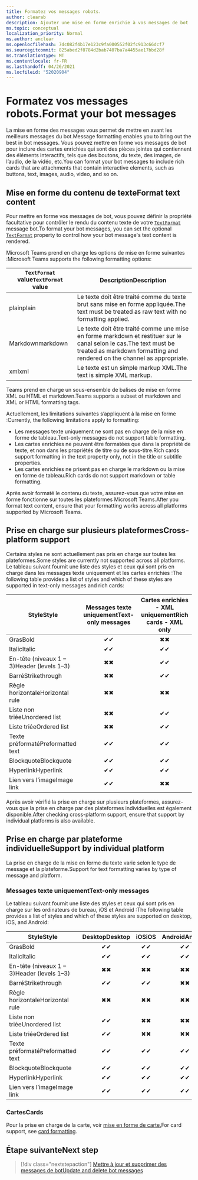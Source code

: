 ```yaml
---
title: Formatez vos messages robots.
author: clearab
description: Ajouter une mise en forme enrichie à vos messages de bot
ms.topic: conceptual
localization_priority: Normal
ms.author: anclear
ms.openlocfilehash: 7dc082f4b17e123c9fa000552f02fc913c66dcf7
ms.sourcegitcommit: 825abed2f8784d2bab7407ba7a4455ae17bbd28f
ms.translationtype: MT
ms.contentlocale: fr-FR
ms.lasthandoff: 04/26/2021
ms.locfileid: "52020904"
---
```

# <a name="format-your-bot-messages"></a><span data-ttu-id="effb0-103">Formatez vos messages robots.</span><span class="sxs-lookup"><span data-stu-id="effb0-103">Format your bot messages</span></span>

<span data-ttu-id="effb0-104">La mise en forme des messages vous permet de mettre en avant les meilleurs messages du bot.</span><span class="sxs-lookup"><span data-stu-id="effb0-104">Message formatting enables you to bring out the best in bot messages.</span></span> <span data-ttu-id="effb0-105">Vous pouvez mettre en forme vos messages de bot pour inclure des cartes enrichies qui sont des pièces jointes qui contiennent des éléments interactifs, tels que des boutons, du texte, des images, de l’audio, de la vidéo, etc.</span><span class="sxs-lookup"><span data-stu-id="effb0-105">You can format your bot messages to include rich cards that are attachments that contain interactive elements, such as buttons, text, images, audio, video, and so on.</span></span>

## <a name="format-text-content"></a><span data-ttu-id="effb0-106">Mise en forme du contenu de texte</span><span class="sxs-lookup"><span data-stu-id="effb0-106">Format text content</span></span>

<span data-ttu-id="effb0-107">Pour mettre en forme vos messages de bot, vous pouvez définir la propriété facultative pour contrôler le rendu du contenu texte de votre [`TextFormat`](/bot-framework/dotnet/bot-builder-dotnet-create-messages#customizing-a-message) message bot.</span><span class="sxs-lookup"><span data-stu-id="effb0-107">To format your bot messages, you can set the optional [`TextFormat`](/bot-framework/dotnet/bot-builder-dotnet-create-messages#customizing-a-message) property to control how your bot message's text content is rendered.</span></span>

<span data-ttu-id="effb0-108">Microsoft Teams prend en charge les options de mise en forme suivantes :</span><span class="sxs-lookup"><span data-stu-id="effb0-108">Microsoft Teams supports the following formatting options:</span></span>

| <span data-ttu-id="effb0-109">`TextFormat` value</span><span class="sxs-lookup"><span data-stu-id="effb0-109">`TextFormat` value</span></span> | <span data-ttu-id="effb0-110">Description</span><span class="sxs-lookup"><span data-stu-id="effb0-110">Description</span></span> |
| --- | --- |
| <span data-ttu-id="effb0-111">plain</span><span class="sxs-lookup"><span data-stu-id="effb0-111">plain</span></span> | <span data-ttu-id="effb0-112">Le texte doit être traité comme du texte brut sans mise en forme appliquée.</span><span class="sxs-lookup"><span data-stu-id="effb0-112">The text must be treated as raw text with no formatting applied.</span></span>|
| <span data-ttu-id="effb0-113">Markdown</span><span class="sxs-lookup"><span data-stu-id="effb0-113">markdown</span></span> | <span data-ttu-id="effb0-114">Le texte doit être traité comme une mise en forme markdown et restituer sur le canal selon le cas.</span><span class="sxs-lookup"><span data-stu-id="effb0-114">The text must be treated as markdown formatting and rendered on the channel as appropriate.</span></span> |
| <span data-ttu-id="effb0-115">xml</span><span class="sxs-lookup"><span data-stu-id="effb0-115">xml</span></span> | <span data-ttu-id="effb0-116">Le texte est un simple markup XML.</span><span class="sxs-lookup"><span data-stu-id="effb0-116">The text is simple XML markup.</span></span> |

<span data-ttu-id="effb0-117">Teams prend en charge un sous-ensemble de balises de mise en forme XML ou HTML et markdown.</span><span class="sxs-lookup"><span data-stu-id="effb0-117">Teams supports a subset of markdown and XML or HTML formatting tags.</span></span>

<span data-ttu-id="effb0-118">Actuellement, les limitations suivantes s’appliquent à la mise en forme :</span><span class="sxs-lookup"><span data-stu-id="effb0-118">Currently, the following limitations apply to formatting:</span></span>

* <span data-ttu-id="effb0-119">Les messages texte uniquement ne sont pas en charge de la mise en forme de tableau.</span><span class="sxs-lookup"><span data-stu-id="effb0-119">Text-only messages do not support table formatting.</span></span>
* <span data-ttu-id="effb0-120">Les cartes enrichies ne peuvent être formatées que dans la propriété de texte, et non dans les propriétés de titre ou de sous-titre.</span><span class="sxs-lookup"><span data-stu-id="effb0-120">Rich cards support formatting in the text property only, not in the title or subtitle properties.</span></span>
* <span data-ttu-id="effb0-121">Les cartes enrichies ne prisent pas en charge le markdown ou la mise en forme de tableau.</span><span class="sxs-lookup"><span data-stu-id="effb0-121">Rich cards do not support markdown or table formatting.</span></span>

<span data-ttu-id="effb0-122">Après avoir formaté le contenu du texte, assurez-vous que votre mise en forme fonctionne sur toutes les plateformes Microsoft Teams.</span><span class="sxs-lookup"><span data-stu-id="effb0-122">After you format text content, ensure that your formatting works across all platforms supported by Microsoft Teams.</span></span>

## <a name="cross-platform-support"></a><span data-ttu-id="effb0-123">Prise en charge sur plusieurs plateformes</span><span class="sxs-lookup"><span data-stu-id="effb0-123">Cross-platform support</span></span>

<span data-ttu-id="effb0-124">Certains styles ne sont actuellement pas pris en charge sur toutes les plateformes.</span><span class="sxs-lookup"><span data-stu-id="effb0-124">Some styles are currently not supported across all platforms.</span></span> <span data-ttu-id="effb0-125">Le tableau suivant fournit une liste des styles et ceux qui sont pris en charge dans les messages texte uniquement et les cartes enrichies :</span><span class="sxs-lookup"><span data-stu-id="effb0-125">The following table provides a list of styles and which of these styles are supported in text-only messages and rich cards:</span></span>

| <span data-ttu-id="effb0-126">Style</span><span class="sxs-lookup"><span data-stu-id="effb0-126">Style</span></span>                     | <span data-ttu-id="effb0-127">Messages texte uniquement</span><span class="sxs-lookup"><span data-stu-id="effb0-127">Text-only messages</span></span> | <span data-ttu-id="effb0-128">Cartes enrichies - XML uniquement</span><span class="sxs-lookup"><span data-stu-id="effb0-128">Rich cards - XML only</span></span> |
| ---                       | :---: | :---: |
| <span data-ttu-id="effb0-129">Gras</span><span class="sxs-lookup"><span data-stu-id="effb0-129">Bold</span></span>                      | <span data-ttu-id="effb0-130">✔</span><span class="sxs-lookup"><span data-stu-id="effb0-130">✔</span></span> | <span data-ttu-id="effb0-131">✖</span><span class="sxs-lookup"><span data-stu-id="effb0-131">✖</span></span> |
| <span data-ttu-id="effb0-132">Italic</span><span class="sxs-lookup"><span data-stu-id="effb0-132">Italic</span></span>                    | <span data-ttu-id="effb0-133">✔</span><span class="sxs-lookup"><span data-stu-id="effb0-133">✔</span></span> | <span data-ttu-id="effb0-134">✔</span><span class="sxs-lookup"><span data-stu-id="effb0-134">✔</span></span> |
| <span data-ttu-id="effb0-135">En-tête (niveaux 1 &ndash; 3)</span><span class="sxs-lookup"><span data-stu-id="effb0-135">Header (levels 1&ndash;3)</span></span> | <span data-ttu-id="effb0-136">✖</span><span class="sxs-lookup"><span data-stu-id="effb0-136">✖</span></span> | <span data-ttu-id="effb0-137">✔</span><span class="sxs-lookup"><span data-stu-id="effb0-137">✔</span></span> |
| <span data-ttu-id="effb0-138">Barré</span><span class="sxs-lookup"><span data-stu-id="effb0-138">Strikethrough</span></span>             | <span data-ttu-id="effb0-139">✖</span><span class="sxs-lookup"><span data-stu-id="effb0-139">✖</span></span> | <span data-ttu-id="effb0-140">✔</span><span class="sxs-lookup"><span data-stu-id="effb0-140">✔</span></span> |
| <span data-ttu-id="effb0-141">Règle horizontale</span><span class="sxs-lookup"><span data-stu-id="effb0-141">Horizontal rule</span></span>           | <span data-ttu-id="effb0-142">✖</span><span class="sxs-lookup"><span data-stu-id="effb0-142">✖</span></span> | <span data-ttu-id="effb0-143">✖</span><span class="sxs-lookup"><span data-stu-id="effb0-143">✖</span></span> |
| <span data-ttu-id="effb0-144">Liste non triée</span><span class="sxs-lookup"><span data-stu-id="effb0-144">Unordered list</span></span>            | <span data-ttu-id="effb0-145">✖</span><span class="sxs-lookup"><span data-stu-id="effb0-145">✖</span></span> | <span data-ttu-id="effb0-146">✔</span><span class="sxs-lookup"><span data-stu-id="effb0-146">✔</span></span> |
| <span data-ttu-id="effb0-147">Liste triée</span><span class="sxs-lookup"><span data-stu-id="effb0-147">Ordered list</span></span>              | <span data-ttu-id="effb0-148">✖</span><span class="sxs-lookup"><span data-stu-id="effb0-148">✖</span></span> | <span data-ttu-id="effb0-149">✔</span><span class="sxs-lookup"><span data-stu-id="effb0-149">✔</span></span> |
| <span data-ttu-id="effb0-150">Texte préformaté</span><span class="sxs-lookup"><span data-stu-id="effb0-150">Preformatted text</span></span>         | <span data-ttu-id="effb0-151">✔</span><span class="sxs-lookup"><span data-stu-id="effb0-151">✔</span></span> | <span data-ttu-id="effb0-152">✔</span><span class="sxs-lookup"><span data-stu-id="effb0-152">✔</span></span> |
| <span data-ttu-id="effb0-153">Blockquote</span><span class="sxs-lookup"><span data-stu-id="effb0-153">Blockquote</span></span>                | <span data-ttu-id="effb0-154">✔</span><span class="sxs-lookup"><span data-stu-id="effb0-154">✔</span></span> | <span data-ttu-id="effb0-155">✔</span><span class="sxs-lookup"><span data-stu-id="effb0-155">✔</span></span> |
| <span data-ttu-id="effb0-156">Hyperlink</span><span class="sxs-lookup"><span data-stu-id="effb0-156">Hyperlink</span></span>                 | <span data-ttu-id="effb0-157">✔</span><span class="sxs-lookup"><span data-stu-id="effb0-157">✔</span></span> | <span data-ttu-id="effb0-158">✔</span><span class="sxs-lookup"><span data-stu-id="effb0-158">✔</span></span> |
| <span data-ttu-id="effb0-159">Lien vers l’image</span><span class="sxs-lookup"><span data-stu-id="effb0-159">Image link</span></span>                | <span data-ttu-id="effb0-160">✔</span><span class="sxs-lookup"><span data-stu-id="effb0-160">✔</span></span> | <span data-ttu-id="effb0-161">✖</span><span class="sxs-lookup"><span data-stu-id="effb0-161">✖</span></span> |

<span data-ttu-id="effb0-162">Après avoir vérifié la prise en charge sur plusieurs plateformes, assurez-vous que la prise en charge par des plateformes individuelles est également disponible.</span><span class="sxs-lookup"><span data-stu-id="effb0-162">After checking cross-platform support, ensure that support by individual platforms is also available.</span></span>

## <a name="support-by-individual-platform"></a><span data-ttu-id="effb0-163">Prise en charge par plateforme individuelle</span><span class="sxs-lookup"><span data-stu-id="effb0-163">Support by individual platform</span></span>

<span data-ttu-id="effb0-164">La prise en charge de la mise en forme du texte varie selon le type de message et la plateforme.</span><span class="sxs-lookup"><span data-stu-id="effb0-164">Support for text formatting varies by type of message and platform.</span></span>

### <a name="text-only-messages"></a><span data-ttu-id="effb0-165">Messages texte uniquement</span><span class="sxs-lookup"><span data-stu-id="effb0-165">Text-only messages</span></span>

<span data-ttu-id="effb0-166">Le tableau suivant fournit une liste des styles et ceux qui sont pris en charge sur les ordinateurs de bureau, iOS et Android :</span><span class="sxs-lookup"><span data-stu-id="effb0-166">The following table provides a list of styles and which of these styles are supported on desktop, iOS, and Android:</span></span>

| <span data-ttu-id="effb0-167">Style</span><span class="sxs-lookup"><span data-stu-id="effb0-167">Style</span></span>                     | <span data-ttu-id="effb0-168">Desktop</span><span class="sxs-lookup"><span data-stu-id="effb0-168">Desktop</span></span> | <span data-ttu-id="effb0-169">iOS</span><span class="sxs-lookup"><span data-stu-id="effb0-169">iOS</span></span> | <span data-ttu-id="effb0-170">Android</span><span class="sxs-lookup"><span data-stu-id="effb0-170">Android</span></span> |
| ---                       | :---: | :---: | :---: |
| <span data-ttu-id="effb0-171">Gras</span><span class="sxs-lookup"><span data-stu-id="effb0-171">Bold</span></span>                      | <span data-ttu-id="effb0-172">✔</span><span class="sxs-lookup"><span data-stu-id="effb0-172">✔</span></span> | <span data-ttu-id="effb0-173">✔</span><span class="sxs-lookup"><span data-stu-id="effb0-173">✔</span></span> | <span data-ttu-id="effb0-174">✔</span><span class="sxs-lookup"><span data-stu-id="effb0-174">✔</span></span> |
| <span data-ttu-id="effb0-175">Italic</span><span class="sxs-lookup"><span data-stu-id="effb0-175">Italic</span></span>                    | <span data-ttu-id="effb0-176">✔</span><span class="sxs-lookup"><span data-stu-id="effb0-176">✔</span></span> | <span data-ttu-id="effb0-177">✔</span><span class="sxs-lookup"><span data-stu-id="effb0-177">✔</span></span> | <span data-ttu-id="effb0-178">✔</span><span class="sxs-lookup"><span data-stu-id="effb0-178">✔</span></span> |
| <span data-ttu-id="effb0-179">En-tête (niveaux 1 &ndash; 3)</span><span class="sxs-lookup"><span data-stu-id="effb0-179">Header (levels 1&ndash;3)</span></span> | <span data-ttu-id="effb0-180">✖</span><span class="sxs-lookup"><span data-stu-id="effb0-180">✖</span></span> | <span data-ttu-id="effb0-181">✖</span><span class="sxs-lookup"><span data-stu-id="effb0-181">✖</span></span> | <span data-ttu-id="effb0-182">✖</span><span class="sxs-lookup"><span data-stu-id="effb0-182">✖</span></span> |
| <span data-ttu-id="effb0-183">Barré</span><span class="sxs-lookup"><span data-stu-id="effb0-183">Strikethrough</span></span>             | <span data-ttu-id="effb0-184">✔</span><span class="sxs-lookup"><span data-stu-id="effb0-184">✔</span></span> | <span data-ttu-id="effb0-185">✔</span><span class="sxs-lookup"><span data-stu-id="effb0-185">✔</span></span> | <span data-ttu-id="effb0-186">✖</span><span class="sxs-lookup"><span data-stu-id="effb0-186">✖</span></span> |
| <span data-ttu-id="effb0-187">Règle horizontale</span><span class="sxs-lookup"><span data-stu-id="effb0-187">Horizontal rule</span></span>           | <span data-ttu-id="effb0-188">✖</span><span class="sxs-lookup"><span data-stu-id="effb0-188">✖</span></span> | <span data-ttu-id="effb0-189">✖</span><span class="sxs-lookup"><span data-stu-id="effb0-189">✖</span></span> | <span data-ttu-id="effb0-190">✖</span><span class="sxs-lookup"><span data-stu-id="effb0-190">✖</span></span> |
| <span data-ttu-id="effb0-191">Liste non triée</span><span class="sxs-lookup"><span data-stu-id="effb0-191">Unordered list</span></span>            | <span data-ttu-id="effb0-192">✔</span><span class="sxs-lookup"><span data-stu-id="effb0-192">✔</span></span> | <span data-ttu-id="effb0-193">✖</span><span class="sxs-lookup"><span data-stu-id="effb0-193">✖</span></span> | <span data-ttu-id="effb0-194">✖</span><span class="sxs-lookup"><span data-stu-id="effb0-194">✖</span></span> |
| <span data-ttu-id="effb0-195">Liste triée</span><span class="sxs-lookup"><span data-stu-id="effb0-195">Ordered list</span></span>              | <span data-ttu-id="effb0-196">✔</span><span class="sxs-lookup"><span data-stu-id="effb0-196">✔</span></span> | <span data-ttu-id="effb0-197">✖</span><span class="sxs-lookup"><span data-stu-id="effb0-197">✖</span></span> | <span data-ttu-id="effb0-198">✖</span><span class="sxs-lookup"><span data-stu-id="effb0-198">✖</span></span> |
| <span data-ttu-id="effb0-199">Texte préformaté</span><span class="sxs-lookup"><span data-stu-id="effb0-199">Preformatted text</span></span>         | <span data-ttu-id="effb0-200">✔</span><span class="sxs-lookup"><span data-stu-id="effb0-200">✔</span></span> | <span data-ttu-id="effb0-201">✔</span><span class="sxs-lookup"><span data-stu-id="effb0-201">✔</span></span> | <span data-ttu-id="effb0-202">✔</span><span class="sxs-lookup"><span data-stu-id="effb0-202">✔</span></span> |
| <span data-ttu-id="effb0-203">Blockquote</span><span class="sxs-lookup"><span data-stu-id="effb0-203">Blockquote</span></span>                | <span data-ttu-id="effb0-204">✔</span><span class="sxs-lookup"><span data-stu-id="effb0-204">✔</span></span> | <span data-ttu-id="effb0-205">✔</span><span class="sxs-lookup"><span data-stu-id="effb0-205">✔</span></span> | <span data-ttu-id="effb0-206">✔</span><span class="sxs-lookup"><span data-stu-id="effb0-206">✔</span></span> |
| <span data-ttu-id="effb0-207">Hyperlink</span><span class="sxs-lookup"><span data-stu-id="effb0-207">Hyperlink</span></span>                 | <span data-ttu-id="effb0-208">✔</span><span class="sxs-lookup"><span data-stu-id="effb0-208">✔</span></span> | <span data-ttu-id="effb0-209">✔</span><span class="sxs-lookup"><span data-stu-id="effb0-209">✔</span></span> | <span data-ttu-id="effb0-210">✔</span><span class="sxs-lookup"><span data-stu-id="effb0-210">✔</span></span> |
| <span data-ttu-id="effb0-211">Lien vers l’image</span><span class="sxs-lookup"><span data-stu-id="effb0-211">Image link</span></span>                | <span data-ttu-id="effb0-212">✔</span><span class="sxs-lookup"><span data-stu-id="effb0-212">✔</span></span> | <span data-ttu-id="effb0-213">✔</span><span class="sxs-lookup"><span data-stu-id="effb0-213">✔</span></span> | <span data-ttu-id="effb0-214">✔</span><span class="sxs-lookup"><span data-stu-id="effb0-214">✔</span></span> |

### <a name="cards"></a><span data-ttu-id="effb0-215">Cartes</span><span class="sxs-lookup"><span data-stu-id="effb0-215">Cards</span></span>

<span data-ttu-id="effb0-216">Pour la prise en charge de la carte, voir [mise en forme de carte.](~/task-modules-and-cards/cards/cards-format.md)</span><span class="sxs-lookup"><span data-stu-id="effb0-216">For card support, see [card formatting](~/task-modules-and-cards/cards/cards-format.md).</span></span>

## <a name="next-step"></a><span data-ttu-id="effb0-217">Étape suivante</span><span class="sxs-lookup"><span data-stu-id="effb0-217">Next step</span></span>

> [!div class="nextstepaction"]
> [<span data-ttu-id="effb0-218">Mettre à jour et supprimer des messages de bot</span><span class="sxs-lookup"><span data-stu-id="effb0-218">Update and delete bot messages</span></span>](~/bots/how-to/update-and-delete-bot-messages.md)
